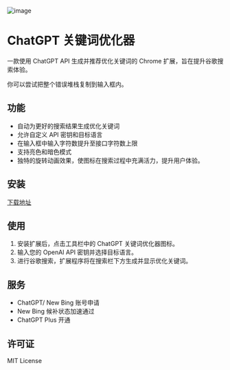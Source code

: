 ![image](https://user-images.githubusercontent.com/22427967/231767375-f5728126-ed2f-4c1a-bbbb-e933328a5f2b.png)

# ChatGPT 关键词优化器

一款使用 ChatGPT API 生成并推荐优化关键词的 Chrome 扩展，旨在提升谷歌搜索体验。

你可以尝试把整个错误堆栈复制到输入框内。

## 功能

- 自动为更好的搜索结果生成优化关键词
- 允许自定义 API 密钥和目标语言
- 在输入框中输入字符数提升至接口字符数上限
- 支持亮色和暗色模式
- 独特的旋转动画效果，使图标在搜索过程中充满活力，提升用户体验。

## 安装

[下载地址](https://chrome.google.com/webstore/detail/chatgpt-keyword-assistant/hdemhelpejfpiibkmebfopkcghnlpdpk)

## 使用

1. 安装扩展后，点击工具栏中的 ChatGPT 关键词优化器图标。
2. 输入您的 OpenAI API 密钥并选择目标语言。
3. 进行谷歌搜索，扩展程序将在搜索栏下方生成并显示优化关键词。


## 服务

- ChatGPT/ New Bing 账号申请
- New Bing 候补状态加速通过
- ChatGPT Plus 开通


## 许可证

MIT License
